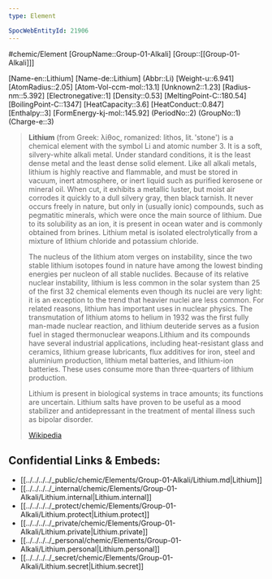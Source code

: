 ```yaml
---
type: Element

SpocWebEntityId: 21906
---
```

#chemic/Element 
[GroupName::Group-01-Alkali]
[Group::[[Group-01-Alkali]]]


[Name-en::Lithium]
[Name-de::Lithium]
(Abbr::Li)
[Weight-u::6.941]
[AtomRadius::2.05]
[Atom-Vol-ccm-mol::13.1]
[Unknown2::1.23]
[Radius-nm::5.392]
[Electronegative::1]
[Density::0.53]
[MeltingPoint-C::180.54]
[BoilingPoint-C::1347]
[HeatCapacity::3.6]
[HeatConduct::0.847]
[Enthalpy::3]
[FormEnergy-kj-mol::145.92]
(PeriodNo::2)
(GroupNo::1)
(Charge-e::3)

> **Lithium** (from Greek: λίθος, romanized: lithos, lit. 'stone') is a chemical element with the symbol Li and atomic number 3. It is a soft, silvery-white alkali metal. Under standard conditions, it is the least dense metal and the least dense solid element. Like all alkali metals, lithium is highly reactive and flammable, and must be stored in vacuum, inert atmosphere, or inert liquid such as purified kerosene or mineral oil. When cut, it exhibits a metallic luster, but moist air corrodes it quickly to a dull silvery gray, then black tarnish. It never occurs freely in nature, but only in (usually ionic) compounds, such as pegmatitic minerals, which were once the main source of lithium. Due to its solubility as an ion, it is present in ocean water and is commonly obtained from brines. Lithium metal is isolated electrolytically from a mixture of lithium chloride and potassium chloride.
>
> The nucleus of the lithium atom verges on instability, since the two stable lithium isotopes found in nature have among the lowest binding energies per nucleon of all stable nuclides. Because of its relative nuclear instability, lithium is less common in the solar system than 25 of the first 32 chemical elements even though its nuclei are very light: it is an exception to the trend that heavier nuclei are less common. For related reasons, lithium has important uses in nuclear physics. The transmutation of lithium atoms to helium in 1932 was the first fully man-made nuclear reaction, and lithium deuteride serves as a fusion fuel in staged thermonuclear weapons.Lithium and its compounds have several industrial applications, including heat-resistant glass and ceramics, lithium grease lubricants, flux additives for iron, steel and aluminium production, lithium metal batteries, and lithium-ion batteries. These uses consume more than three-quarters of lithium production.
>
> Lithium is present in biological systems in trace amounts; its functions are uncertain. Lithium salts have proven to be useful as a mood stabilizer and antidepressant   in the treatment of mental illness such as bipolar disorder.
>
> [Wikipedia](https://en.wikipedia.org/wiki/Lithium)

## Confidential Links & Embeds: 
- [[../../../../_public/chemic/Elements/Group-01-Alkali/Lithium.md|Lithium]] 
- [[../../../../_internal/chemic/Elements/Group-01-Alkali/Lithium.internal|Lithium.internal]] 
- [[../../../../_protect/chemic/Elements/Group-01-Alkali/Lithium.protect|Lithium.protect]] 
- [[../../../../_private/chemic/Elements/Group-01-Alkali/Lithium.private|Lithium.private]] 
- [[../../../../_personal/chemic/Elements/Group-01-Alkali/Lithium.personal|Lithium.personal]] 
- [[../../../../_secret/chemic/Elements/Group-01-Alkali/Lithium.secret|Lithium.secret]] 
